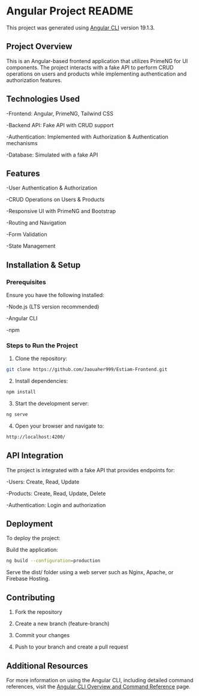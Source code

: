 # Angular Project README

This project was generated using [Angular CLI](https://github.com/angular/angular-cli) version 19.1.3.

## Project Overview

This is an Angular-based frontend application that utilizes PrimeNG for UI components. The project interacts with a fake API to perform CRUD operations on users and products while implementing authentication and authorization features.

## Technologies Used

-Frontend: Angular, PrimeNG, Tailwind CSS

-Backend API: Fake API with CRUD support

-Authentication: Implemented with Authorization & Authentication mechanisms

-Database: Simulated with a fake API

## Features

-User Authentication & Authorization

-CRUD Operations on Users & Products

-Responsive UI with PrimeNG and Bootstrap

-Routing and Navigation

-Form Validation

-State Management

## Installation & Setup

### Prerequisites

Ensure you have the following installed:

-Node.js (LTS version recommended)

-Angular CLI

-npm

### Steps to Run the Project

1. Clone the repository:

```bash
git clone https://github.com/Jaouaher999/Estiam-Frontend.git
```

2. Install dependencies:

```bash
npm install
```

3. Start the development server:

```bash
ng serve
```

4. Open your browser and navigate to:

```bash
http://localhost:4200/
```

## API Integration

The project is integrated with a fake API that provides endpoints for:

-Users: Create, Read, Update

-Products: Create, Read, Update, Delete

-Authentication: Login and authorization

## Deployment

To deploy the project:

Build the application:

```bash
ng build --configuration=production
```

Serve the dist/ folder using a web server such as Nginx, Apache, or Firebase Hosting.

## Contributing

1. Fork the repository

2. Create a new branch (feature-branch)

3. Commit your changes

4. Push to your branch and create a pull request

## Additional Resources

For more information on using the Angular CLI, including detailed command references, visit the [Angular CLI Overview and Command Reference](https://angular.dev/tools/cli) page.